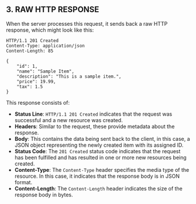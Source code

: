 ## 3. RAW HTTP RESPONSE

When the server processes this request, it sends back a raw HTTP response, which might look like this:

```http
HTTP/1.1 201 Created
Content-Type: application/json
Content-Length: 85  

{
    "id": 1,
    "name": "Sample Item",
    "description": "This is a sample item.",
    "price": 19.99,
    "tax": 1.5
}
```

This response consists of:

- **Status Line**: `HTTP/1.1 201 Created` indicates that the request was successful and a new resource was created.
- **Headers**: Similar to the request, these provide metadata about the response.
- **Body**: This contains the data being sent back to the client, in this case, a JSON object representing the newly created item with its assigned ID.
- **Status Code**: The `201 Created` status code indicates that the request has been fulfilled and has resulted in one or more new resources being created.
- **Content-Type**: The `Content-Type` header specifies the media type of the resource. In this case, it indicates that the response body is in JSON format.
- **Content-Length**: The `Content-Length` header indicates the size of the response body in bytes.
